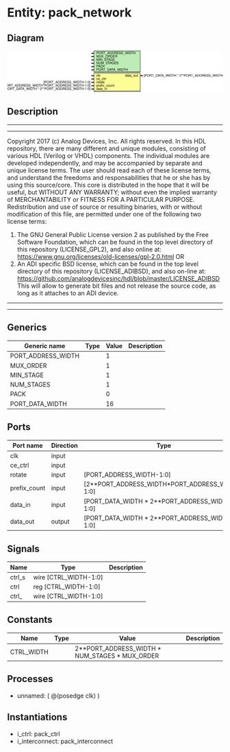 # Entity: pack_network

## Diagram

![Diagram](pack_network.svg "Diagram")
## Description

***************************************************************************
 ***************************************************************************
 Copyright 2017 (c) Analog Devices, Inc. All rights reserved.
 In this HDL repository, there are many different and unique modules, consisting
 of various HDL (Verilog or VHDL) components. The individual modules are
 developed independently, and may be accompanied by separate and unique license
 terms.
 The user should read each of these license terms, and understand the
 freedoms and responsabilities that he or she has by using this source/core.
 This core is distributed in the hope that it will be useful, but WITHOUT ANY
 WARRANTY; without even the implied warranty of MERCHANTABILITY or FITNESS FOR
 A PARTICULAR PURPOSE.
 Redistribution and use of source or resulting binaries, with or without modification
 of this file, are permitted under one of the following two license terms:
   1. The GNU General Public License version 2 as published by the
      Free Software Foundation, which can be found in the top level directory
      of this repository (LICENSE_GPL2), and also online at:
      <https://www.gnu.org/licenses/old-licenses/gpl-2.0.html>
 OR
   2. An ADI specific BSD license, which can be found in the top level directory
      of this repository (LICENSE_ADIBSD), and also on-line at:
      https://github.com/analogdevicesinc/hdl/blob/master/LICENSE_ADIBSD
      This will allow to generate bit files and not release the source code,
      as long as it attaches to an ADI device.
 ***************************************************************************
 ***************************************************************************
 
## Generics

| Generic name       | Type | Value | Description |
| ------------------ | ---- | ----- | ----------- |
| PORT_ADDRESS_WIDTH |      | 1     |             |
| MUX_ORDER          |      | 1     |             |
| MIN_STAGE          |      | 1     |             |
| NUM_STAGES         |      | 1     |             |
| PACK               |      | 0     |             |
| PORT_DATA_WIDTH    |      | 16    |             |
## Ports

| Port name    | Direction | Type                                           | Description |
| ------------ | --------- | ---------------------------------------------- | ----------- |
| clk          | input     |                                                |             |
| ce_ctrl      | input     |                                                |             |
| rotate       | input     | [PORT_ADDRESS_WIDTH-1:0]                       |             |
| prefix_count | input     | [2**PORT_ADDRESS_WIDTH*PORT_ADDRESS_WIDTH-1:0] |             |
| data_in      | input     | [PORT_DATA_WIDTH * 2**PORT_ADDRESS_WIDTH-1:0]  |             |
| data_out     | output    | [PORT_DATA_WIDTH * 2**PORT_ADDRESS_WIDTH-1:0]  |             |
## Signals

| Name   | Type                  | Description |
| ------ | --------------------- | ----------- |
| ctrl_s | wire [CTRL_WIDTH-1:0] |             |
| ctrl   | reg [CTRL_WIDTH-1:0]  |             |
| ctrl_  | wire [CTRL_WIDTH-1:0] |             |
## Constants

| Name       | Type | Value                                          | Description |
| ---------- | ---- | ---------------------------------------------- | ----------- |
| CTRL_WIDTH |      | 2**PORT_ADDRESS_WIDTH * NUM_STAGES * MUX_ORDER |             |
## Processes
- unnamed: ( @(posedge clk) )
## Instantiations

- i_ctrl: pack_ctrl
- i_interconnect: pack_interconnect
